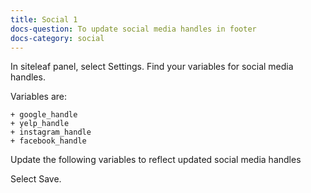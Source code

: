 ```yaml
---
title: Social 1
docs-question: To update social media handles in footer
docs-category: social
---
```


In siteleaf panel, select Settings.  Find your variables for social media handles.  

Variables are:

    + google_handle
    + yelp_handle
    + instagram_handle
    + facebook_handle

Update the following variables to reflect updated social media handles

Select Save.
